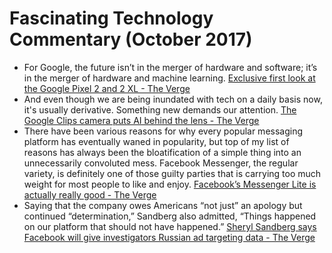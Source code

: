 # Fascinating Technology Commentary (October 2017)

* For Google, the future isn’t in the merger of hardware and software; it’s in the merger of hardware and machine learning. [Exclusive first look at the Google Pixel 2 and 2 XL - The Verge](https://www.theverge.com/2017/10/4/16405192/new-google-pixel-2-xl-phone-photos-video-hands-on)
* And even though we are being inundated with tech on a daily basis now, it's usually derivative. Something new demands our attention. [The Google Clips camera puts AI behind the lens - The Verge](https://www.theverge.com/2017/10/4/16405200/google-clips-camera-ai-photos-video-hands-on-wi-fi-direct)
* There have been various reasons for why every popular messaging platform has eventually waned in popularity, but top of my list of reasons has always been the bloatification of a simple thing into an unnecessarily convoluted mess. Facebook Messenger, the regular variety, is definitely one of those guilty parties that is carrying too much weight for most people to like and enjoy. [Facebook’s Messenger Lite is actually really good - The Verge](https://www.theverge.com/2017/10/9/16446626/facebook-messenger-lite-hands-on)
* Saying that the company owes Americans “not just” an apology but continued “determination,” Sandberg also admitted, “Things happened on our platform that should not have happened.” [Sheryl Sandberg says Facebook will give investigators Russian ad targeting data - The Verge](https://www.theverge.com/2017/10/12/16464068/sheryl-sandberg-facebook-russia-interview)